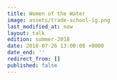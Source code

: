 ```yaml
---
title: Women of the Water
image: assets/trade-school-ig.png
last_modified_at: now
layout: talk
edition: summer-2018
date: 2018-07-26 13:00:08 +0000
date_end: ''
redirect_from: []
published: false
---
```

